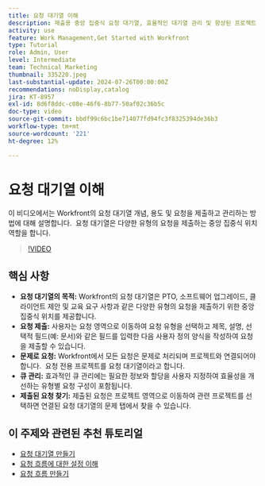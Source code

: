 ```yaml
---
title: 요청 대기열 이해
description: 제출용 중앙 집중식 요청 대기열, 효율적인 대기열 관리 및 향상된 프로젝트 워크플로를 위해 제출된 요청에 대한 간편한 액세스를 통해 Workfront의 작업을 간소화합니다.
activity: use
feature: Work Management,Get Started with Workfront
type: Tutorial
role: Admin, User
level: Intermediate
team: Technical Marketing
thumbnail: 335220.jpeg
last-substantial-update: 2024-07-26T00:00:00Z
recommendations: noDisplay,catalog
jira: KT-8957
exl-id: 8d6f8ddc-c08e-46f6-8b77-50af02c36b5c
doc-type: video
source-git-commit: bbdf99c6bc1be714077fd94fc3f8325394de36b3
workflow-type: tm+mt
source-wordcount: '221'
ht-degree: 12%

---
```


# 요청 대기열 이해

이 비디오에서는 Workfront의 요청 대기열 개념, 용도 및 요청을 제출하고 관리하는 방법에 대해 설명합니다. &#x200B; 요청 대기열은 다양한 유형의 요청을 제출하는 중앙 집중식 위치 역할을 합니다. &#x200B;

>[!VIDEO](https://video.tv.adobe.com/v/335220/?quality=12&learn=on&enablevpops=1)

## 핵심 사항

* **요청 대기열의 목적:** Workfront의 요청 대기열은 PTO, 소프트웨어 업그레이드, 클라이언트 제안 및 교육 요구 사항과 같은 다양한 유형의 요청을 제출하기 위한 중앙 집중식 위치를 제공합니다.
* **요청 제출:** 사용자는 요청 영역으로 이동하여 요청 유형을 선택하고 제목, 설명, 선택적 필드(예: 문서)와 같은 필드를 입력한 다음 사용자 정의 양식을 작성하여 요청을 제출할 수 있습니다. &#x200B;
* **문제로 요청:** Workfront에서 모든 요청은 문제로 처리되며 프로젝트와 연결되어야 합니다. &#x200B; 요청 전용 프로젝트를 요청 대기열이라고 합니다. &#x200B;
* **큐 관리:** 효과적인 큐 관리에는 필요한 정보와 할당을 사용자 지정하여 효율성을 개선하는 유형별 요청 구성이 포함됩니다. &#x200B;
* **제출된 요청 찾기:** 제출된 요청은 프로젝트 영역으로 이동하여 관련 프로젝트를 선택하면 연결된 요청 대기열의 문제 탭에서 찾을 수 있습니다. &#x200B;


## 이 주제와 관련된 추천 튜토리얼

* [요청 대기열 만들기](/help/manage-work/request-queues/create-a-request-queue.md)
* [요청 흐름에 대한 설정 이해](/help/manage-work/request-queues/understand-settings-for-a-flow-request.md)
* [요청 흐름 만들기](/help/manage-work/request-queues/create-a-request-flow.md)

